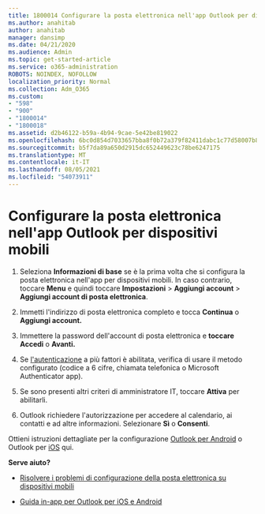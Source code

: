 ```yaml
---
title: 1800014 Configurare la posta elettronica nell'app Outlook per dispositivi mobili
ms.author: anahitab
author: anahitab
manager: dansimp
ms.date: 04/21/2020
ms.audience: Admin
ms.topic: get-started-article
ms.service: o365-administration
ROBOTS: NOINDEX, NOFOLLOW
localization_priority: Normal
ms.collection: Adm_O365
ms.custom:
- "598"
- "900"
- "1800014"
- "1800018"
ms.assetid: d2b46122-b59a-4b94-9cae-5e42be819022
ms.openlocfilehash: 6bc0d854d7033657bba8f0b72a379f82411dabc1c77d58007b8b93f8179daf5a
ms.sourcegitcommit: b5f7da89a650d2915dc652449623c78be6247175
ms.translationtype: MT
ms.contentlocale: it-IT
ms.lasthandoff: 08/05/2021
ms.locfileid: "54073911"
---
```

# <a name="set-up-email-in-the-outlook-mobile-app"></a>Configurare la posta elettronica nell'app Outlook per dispositivi mobili

1. Seleziona **Informazioni di base** se è la prima volta che si configura la posta elettronica nell'app per dispositivi mobili. In caso contrario, toccare **Menu** e quindi toccare **Impostazioni** \> **Aggiungi account** \> **Aggiungi account di posta elettronica**.

2. Immetti l'indirizzo di posta elettronica completo e tocca **Continua** o **Aggiungi account.**

3. Immettere la password dell'account di posta elettronica e **toccare Accedi** o **Avanti.**

4. Se [l'autenticazione](https://docs.microsoft.com/microsoft-365/admin/security-and-compliance/set-up-multi-factor-authentication) a più fattori è abilitata, verifica di usare il metodo configurato (codice a 6 cifre, chiamata telefonica o Microsoft Authenticator app).

5. Se sono presenti altri criteri di amministratore IT, toccare **Attiva** per abilitarli.

6. Outlook richiedere l'autorizzazione per accedere al calendario, ai contatti e ad altre informazioni. Selezionare **Sì** o **Consenti**.

Ottieni istruzioni dettagliate per la configurazione [Outlook per Android](https://support.office.com/article/886db551-8dfa-4fd5-b835-f8e532091872.aspx) o Outlook per [iOS](https://support.office.com/article/b2de2161-cc1d-49ef-9ef9-81acd1c8e234.aspx) qui.
  
 **Serve aiuto?**
  
- [Risolvere i problemi di configurazione della posta elettronica su dispositivi mobili](https://support.office.com/article/a264ef01-9c88-48fb-9285-7017e4f31f02.aspx)

- [Guida in-app per Outlook per iOS e Android](https://support.office.com/article/218a22d1-9fa5-4889-b689-de1c63493243.aspx#ID0EAABAAA=Contact_Support)
